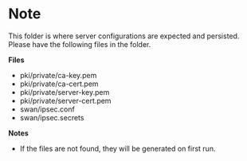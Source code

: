 # Note

This folder is where server configurations are expected and persisted. Please have the following files in the folder. 

**Files**

- pki/private/ca-key.pem 
- pki/private/ca-cert.pem
- pki/private/server-key.pem
- pki/private/server-cert.pem
- swan/ipsec.conf
- swan/ipsec.secrets

**Notes**
- If the files are not found, they will be generated on first run.
